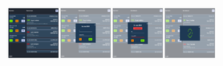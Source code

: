 <img src="images/bank1.png" width="100" height="100">

<img src="images/bank2.png" width="100" height="100">

<img src="images/bank3.png" width="100" height="100">

<img src="images/bank4.png" width="100" height="100">
